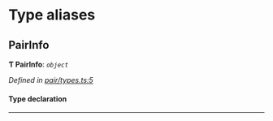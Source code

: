 

# Type aliases

<a id="pairinfo"></a>

##  PairInfo

**Ƭ PairInfo**: *`object`*

*Defined in [pair/types.ts:5](https://github.com/polkadot-js/common/blob/50721f2/packages/keyring/src/pair/types.ts#L5)*

#### Type declaration

___


